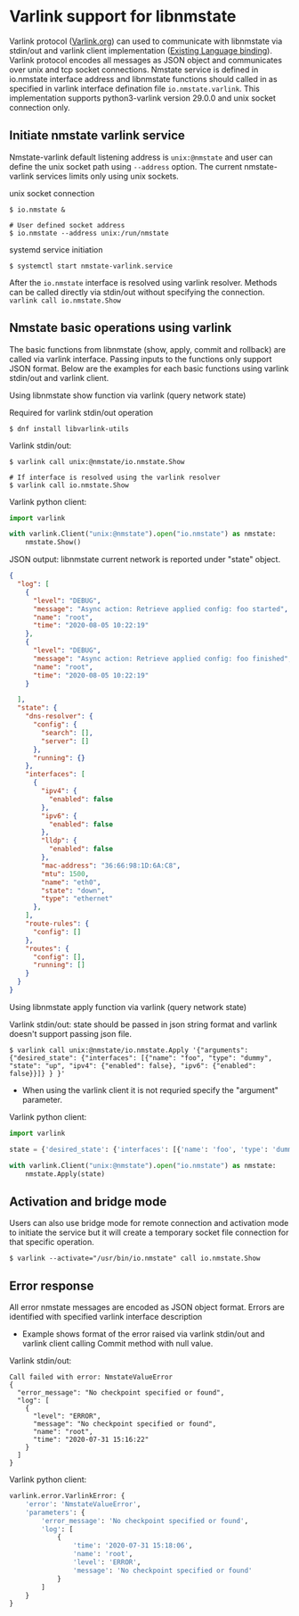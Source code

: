 # Varlink support for libnmstate
Varlink protocol ([Varlink.org](https://varlink.org/)) can used to communicate with libnmstate via stdin/out and varlink client implementation ([Existing Language binding](https://varlink.org/Language-Bindings#how-to-test-new-language-bindings)). Varlink protocol encodes all messages as JSON object and communicates over unix and tcp socket connections. Nmstate service is defined in io.nmstate interface address and libnmstate functions should called in as specified in varlink interface defination file `io.nmstate.varlink`. This implementation supports python3-varlink version 29.0.0 and unix socket connection only.


## Initiate nmstate varlink service
Nmstate-varlink default listening address is ```unix:@nmstate``` and user can define the unix socket path using ```--address``` option. The current nmstate-varlink services limits only using unix sockets.

unix socket connection
```
$ io.nmstate &

# User defined socket address
$ io.nmstate --address unix:/run/nmstate
```

systemd service initiation
```
$ systemctl start nmstate-varlink.service
```
After the `io.nmstate` interface is resolved using varlink resolver. Methods can be called directly via stdin/out without specifying the connection.
`varlink call io.nmstate.Show`

## Nmstate basic operations using varlink
The basic functions from libnmstate (show, apply, commit and rollback) are called via varlink interface. Passing inputs to the functions only support JSON format. Below are the examples for each basic functions using varlink stdin/out and varlink client.
 
Using libnmstate show function via varlink (query network state)

Required for varlink stdin/out operation
```
$ dnf install libvarlink-utils
```

Varlink stdin/out:
```
$ varlink call unix:@nmstate/io.nmstate.Show

# If interface is resolved using the varlink resolver
$ varlink call io.nmstate.Show
```
Varlink python client:
```python
import varlink

with varlink.Client("unix:@nmstate").open("io.nmstate") as nmstate:
    nmstate.Show()
```
JSON output: libnmstate current network is reported under "state" object.
```json
{ 
  "log": [
    {
      "level": "DEBUG",
      "message": "Async action: Retrieve applied config: foo started",
      "name": "root",
      "time": "2020-08-05 10:22:19"
    },
    {
      "level": "DEBUG",
      "message": "Async action: Retrieve applied config: foo finished",
      "name": "root",
      "time": "2020-08-05 10:22:19"
    }

  ],
  "state": {
    "dns-resolver": {
      "config": {
        "search": [],
        "server": []
      },
      "running": {}
    },
    "interfaces": [
      {
        "ipv4": {
          "enabled": false
        },
        "ipv6": {
          "enabled": false
        },
        "lldp": {
          "enabled": false
        },
        "mac-address": "36:66:98:1D:6A:C8",
        "mtu": 1500,
        "name": "eth0",
        "state": "down",
        "type": "ethernet"
      },
    ],
    "route-rules": {
      "config": []
    },
    "routes": {
      "config": [],
      "running": []
    }
  }
}
```

Using libnmstate apply function via varlink (query network state)

Varlink stdin/out:
state should be passed in json string format and varlink doesn't support passing json file.
```
$ varlink call unix:@nmstate/io.nmstate.Apply '{"arguments": {"desired_state": {"interfaces": [{"name": "foo", "type": "dummy", "state": "up", "ipv4": {"enabled": false}, "ipv6": {"enabled": false}}]} } }'

```
* When using the varlink client it is not requried specify the "argument" parameter.

Varlink python client:
```python
import varlink

state = {'desired_state': {'interfaces': [{'name': 'foo', 'type': 'dummy', 'state': 'up', 'ipv4': {'enabled': False}, 'ipv6': {'enabled': False}}]} }

with varlink.Client("unix:@nmstate").open("io.nmstate") as nmstate:
    nmstate.Apply(state)
```
## Activation and bridge mode
Users can also use bridge mode for remote connection and activation mode to initiate the service but it will create a temporary socket file connection for that specific operation.

```
$ varlink --activate="/usr/bin/io.nmstate" call io.nmstate.Show
 ```

## Error response
All error nmstate messages are encoded as JSON object format. Errors are identified with specified varlink interface description

* Example shows format of the error raised via varlink stdin/out and varlink client calling Commit method with null value.

Varlink stdin/out:
```
Call failed with error: NmstateValueError
{
  "error_message": "No checkpoint specified or found",
  "log": [
    {
      "level": "ERROR",
      "message": "No checkpoint specified or found",
      "name": "root",
      "time": "2020-07-31 15:16:22"
    }
  ]
}
```
Varlink python client:
```python
varlink.error.VarlinkError: {
    'error': 'NmstateValueError',
    'parameters': {
        'error_message': 'No checkpoint specified or found',
        'log': [
            {
                'time': '2020-07-31 15:18:06', 
                'name': 'root',
                'level': 'ERROR',
                'message': 'No checkpoint specified or found'
            }
        ]
    }
}
```